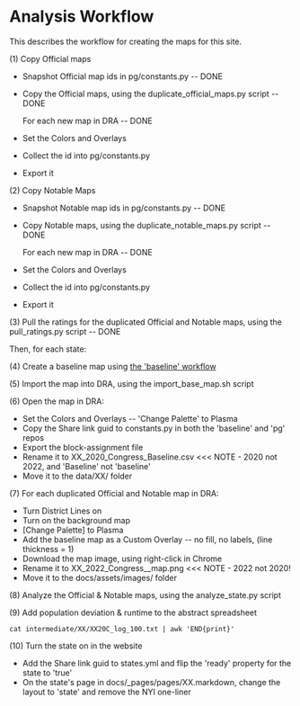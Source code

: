 # Analysis Workflow

This describes the workflow for creating the maps for this site.

(1) Copy Official maps
* Snapshot Official map ids in pg/constants.py -- DONE
* Copy the Official maps, using the duplicate_official_maps.py script -- DONE

  For each new map in DRA -- DONE

* Set the Colors and Overlays
* Collect the id into pg/constants.py
* Export it

(2) Copy Notable Maps
* Snapshot Notable map ids in pg/constants.py -- DONE
* Copy Notable maps, using the duplicate_notable_maps.py script -- DONE

  For each new map in DRA -- DONE

* Set the Colors and Overlays
* Collect the id into pg/constants.py
* Export it

(3) Pull the ratings for the duplicated Official and Notable maps, using the pull_ratings.py script -- DONE

Then, for each state:

(4) Create a baseline map using [the 'baseline' workflow](baseline-workflow.md)

(5) Import the map into DRA, using the import_base_map.sh script

(6) Open the map in DRA:

* Set the Colors and Overlays -- 'Change Palette' to Plasma
* Copy the Share link guid to constants.py in both the 'baseline' and 'pg' repos
* Export the block-assignment file
* Rename it to XX_2020_Congress_Baseline.csv <<< NOTE - 2020 not 2022, and 'Baseline' not 'baseline'
* Move it to the data/XX/ folder

(7) For each duplicated Official and Notable map in DRA:

* Turn District Lines on
* Turn on the background map
* [Change Palette] to Plasma
* Add the baseline map as a Custom Overlay -- no fill, no labels, (line thickness = 1)
* Download the map image, using right-click in Chrome
* Rename it to XX_2022_Congress_<label>_map.png <<< NOTE - 2022 not 2020!
* Move it to the docs/assets/images/ folder

(8) Analyze the Official & Notable maps, using the analyze_state.py script

(9) Add population deviation & runtime to the abstract spreadsheet

	cat intermediate/XX/XX20C_log_100.txt | awk 'END{print}'
	
(10) Turn the state on in the website

* Add the Share link guid to states.yml and flip the 'ready' property for the state to 'true'
* On the state's page in docs/_pages/pages/XX.markdown, change the layout to 'state' and remove the NYI one-liner
